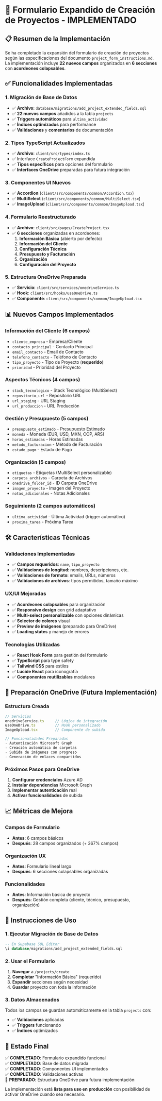 # 🚀 Formulario Expandido de Creación de Proyectos - IMPLEMENTADO

## 📋 Resumen de la Implementación

Se ha completado la expansión del formulario de creación de proyectos según las especificaciones del documento `project_form_instructions.md`. La implementación incluye **22 nuevos campos** organizados en **6 secciones** con **acordeones colapsables**.

## ✅ Funcionalidades Implementadas

### 1. **Migración de Base de Datos**
- ✅ **Archivo**: `database/migrations/add_project_extended_fields.sql`
- ✅ **22 nuevos campos** añadidos a la tabla `projects`
- ✅ **Triggers automáticos** para `ultima_actividad`
- ✅ **Índices optimizados** para performance
- ✅ **Validaciones** y **comentarios** de documentación

### 2. **Tipos TypeScript Actualizados**
- ✅ **Archivo**: `client/src/types/index.ts`
- ✅ Interface `CreateProjectForm` expandida
- ✅ **Tipos específicos** para opciones del formulario
- ✅ **Interfaces OneDrive** preparadas para futura integración

### 3. **Componentes UI Nuevos**
- ✅ **Accordion** (`client/src/components/common/Accordion.tsx`)
- ✅ **MultiSelect** (`client/src/components/common/MultiSelect.tsx`)
- ✅ **ImageUpload** (`client/src/components/common/ImageUpload.tsx`)

### 4. **Formulario Reestructurado**
- ✅ **Archivo**: `client/src/pages/CreateProject.tsx`
- ✅ **6 secciones** organizadas en acordeones:
  1. **Información Básica** (abierto por defecto)
  2. **Información del Cliente**
  3. **Configuración Técnica**
  4. **Presupuesto y Facturación**
  5. **Organización**
  6. **Configuración del Proyecto**

### 5. **Estructura OneDrive Preparada**
- ✅ **Servicio**: `client/src/services/onedriveService.ts`
- ✅ **Hook**: `client/src/hooks/useOneDrive.ts`
- ✅ **Componente**: `client/src/components/common/ImageUpload.tsx`

## 📊 Nuevos Campos Implementados

### **Información del Cliente** (6 campos)
- `cliente_empresa` - Empresa/Cliente
- `contacto_principal` - Contacto Principal
- `email_contacto` - Email de Contacto
- `telefono_contacto` - Teléfono de Contacto
- `tipo_proyecto` - Tipo de Proyecto (**requerido**)
- `prioridad` - Prioridad del Proyecto

### **Aspectos Técnicos** (4 campos)
- `stack_tecnologico` - Stack Tecnológico (MultiSelect)
- `repositorio_url` - Repositorio URL
- `url_staging` - URL Staging
- `url_produccion` - URL Producción

### **Gestión y Presupuesto** (5 campos)
- `presupuesto_estimado` - Presupuesto Estimado
- `moneda` - Moneda (EUR, USD, MXN, COP, ARS)
- `horas_estimadas` - Horas Estimadas
- `metodo_facturacion` - Método de Facturación
- `estado_pago` - Estado de Pago

### **Organización** (5 campos)
- `etiquetas` - Etiquetas (MultiSelect personalizable)
- `carpeta_archivos` - Carpeta de Archivos
- `onedrive_folder_id` - ID Carpeta OneDrive
- `imagen_proyecto` - Imagen del Proyecto
- `notas_adicionales` - Notas Adicionales

### **Seguimiento** (2 campos automáticos)
- `ultima_actividad` - Última Actividad (trigger automático)
- `proxima_tarea` - Próxima Tarea

## 🛠️ Características Técnicas

### **Validaciones Implementadas**
- ✅ **Campos requeridos**: `name`, `tipo_proyecto`
- ✅ **Validaciones de longitud**: nombres, descripciones, etc.
- ✅ **Validaciones de formato**: emails, URLs, números
- ✅ **Validaciones de archivos**: tipos permitidos, tamaño máximo

### **UX/UI Mejoradas**
- ✅ **Acordeones colapsables** para organización
- ✅ **Responsive design** con grid adaptativo
- ✅ **Multi-select personalizable** con opciones dinámicas
- ✅ **Selector de colores** visual
- ✅ **Preview de imágenes** (preparado para OneDrive)
- ✅ **Loading states** y manejo de errores

### **Tecnologías Utilizadas**
- ✅ **React Hook Form** para gestión del formulario
- ✅ **TypeScript** para type safety
- ✅ **Tailwind CSS** para estilos
- ✅ **Lucide React** para iconografía
- ✅ **Componentes reutilizables** modulares

## 🔄 Preparación OneDrive (Futura Implementación)

### **Estructura Creada**
```typescript
// Servicios
onedriveService.ts     // Lógica de integración
useOneDrive.ts         // Hook personalizado
ImageUpload.tsx        // Componente de subida

// Funcionalidades Preparadas
- Autenticación Microsoft Graph
- Creación automática de carpetas
- Subida de imágenes con progreso
- Generación de enlaces compartidos
```

### **Próximos Pasos para OneDrive**
1. **Configurar credenciales** Azure AD
2. **Instalar dependencias** Microsoft Graph
3. **Implementar autenticación** real
4. **Activar funcionalidades** de subida

## 📈 Métricas de Mejora

### **Campos de Formulario**
- **Antes**: 6 campos básicos
- **Después**: 28 campos organizados (+ 367% campos)

### **Organización UX**
- **Antes**: Formulario lineal largo
- **Después**: 6 secciones colapsables organizadas

### **Funcionalidades**
- **Antes**: Información básica de proyecto
- **Después**: Gestión completa (cliente, técnico, presupuesto, organización)

## 🚦 Instrucciones de Uso

### **1. Ejecutar Migración de Base de Datos**
```sql
-- En Supabase SQL Editor
\i database/migrations/add_project_extended_fields.sql
```

### **2. Usar el Formulario**
1. **Navegar** a `/projects/create`
2. **Completar** "Información Básica" (requerido)
3. **Expandir** secciones según necesidad
4. **Guardar** proyecto con toda la información

### **3. Datos Almacenados**
Todos los campos se guardan automáticamente en la tabla `projects` con:
- ✅ **Validaciones** aplicadas
- ✅ **Triggers** funcionando
- ✅ **Índices** optimizados

## 🎯 Estado Final

✅ **COMPLETADO**: Formulario expandido funcional  
✅ **COMPLETADO**: Base de datos migrada  
✅ **COMPLETADO**: Componentes UI implementados  
✅ **COMPLETADO**: Validaciones activas  
🚧 **PREPARADO**: Estructura OneDrive para futura implementación  

La implementación está **lista para uso en producción** con posibilidad de activar OneDrive cuando sea necesario.
